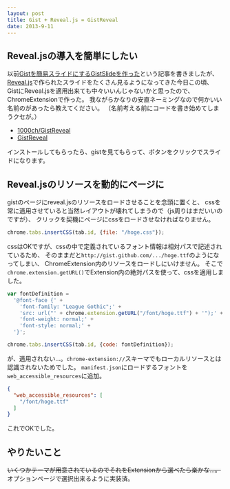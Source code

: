 ```yaml
---
layout: post
title: Gist + Reveal.js = GistReveal
date: 2013-9-11
---
```


## Reveal.jsの導入を簡単にしたい

以前[Gistを簡易スライドにするGistSlideを作った](http://1000ch.net/2013/07/05/GistSlide/)という記事を書きましたが、
[Reveal.js](https://github.com/hakimel/reveal.js)で作られたスライドをたくさん見るようになってきた今日この頃、
GistにReveal.jsを適用出来ても中々いいんじゃないかと思ったので、ChromeExtensionで作った。
我ながらかなりの安直ネーミングなので何かいい名前のがあったら教えてください。
（名前考える前にコードを書き始めてしまうクセが。）

- [1000ch/GistReveal](https://github.com/1000ch/GistReveal)
- [GistReveal](https://chrome.google.com/webstore/detail/gistreveal/dbgcokbpeflcdicckohpdlgjjdecedpp)

インストールしてもらったら、gistを見てもらって、ボタンをクリックでスライドになります。

## Reveal.jsのリソースを動的にページに

gistのページにreveal.jsのリソースをロードさせることを念頭に置くと、
cssを常に適用させていると当然レイアウトが壊れてしまうので（js周りはまだいいのですが）、
クリックを契機にページにcssをロードさせなければなりません。

```js
chrome.tabs.insertCSS(tab.id, {file: "/hoge.css"});
```

cssはOKですが、cssの中で定義されているフォント情報は相対パスで記述されているため、
そのままだと`http://gist.github.com/.../hoge.ttf`のようになってしまい、
ChromeExtension内のリソースをロードしにいけません。
そこで`chrome.extension.getURL()`でExtension内の絶対パスを使って、cssを適用しました。

```js
var fontDefinition = 
  '@font-face {' +
    'font-family: "League Gothic";' +
    'src: url("' + chrome.extension.getURL("/font/hoge.ttf") + '");' + 
    'font-weight: normal;' +
    'font-style: normal;' +
  '}';

chrome.tabs.insertCSS(tab.id, {code: fontDefinition});
```

が、適用されない…。`chrome-extension://`スキーマでもローカルリソースとは認識されないためでした。
`manifest.json`にロードするフォントを`web_accessible_resources`に追加。

```json
{
  "web_accessible_resources": [
    "/font/hoge.ttf"
  ]
}
```

これでOKでした。

## やりたいこと

<del>いくつかテーマが用意されているのでそれをExtensionから選べたら楽かな…。</del>
オプションページで選択出来るように実装済。